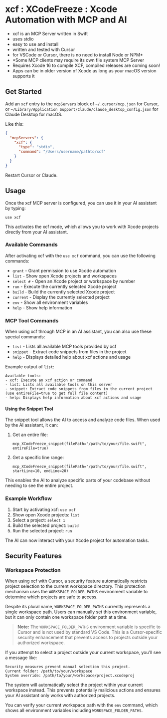 # xcf : XCodeFreeze : Xcode Automation with MCP and AI
- xcf is an MCP Server written in Swift
- uses stdio
- easy to use and install
- written and tested with Cursor
- for VSCode or Cursor, there is no need to install Node or NPM*
- *Some MCP clients may require its own file system MCP Server
- Requires Xcode 16 to compile XCF, compiled releases are coming soon!
- Apps can be in older version of Xcode as long as your macOS version supports it

## Get Started
Add an `xcf` entry to the `mcpServers` block of `~/.cursor/mcp.json` for Cursor, or `~/Library/Application Support/Claude/claude_desktop_config.json` for Claude Desktop for macOS.

Like this:
```json
{
  "mcpServers": {
    "xcf": {
      "type": "stdio",
      "command": "/Users/username/pathto/xcf"
    }
  }
}
```

Restart Cursor or Claude.

## Usage

Once the xcf MCP server is configured, you can use it in your AI assistant by typing:

```
use xcf
```

This activates the xcf mode, which allows you to work with Xcode projects directly from your AI assistant.

### Available Commands

After activating xcf with the `use xcf` command, you can use the following commands:

- `grant` - Grant permission to use Xcode automation
- `list` - Show open Xcode projects and workspaces
- `select #` - Open an Xcode project or workspace by number
- `run` - Execute the currently selected Xcode project
- `build` - Build the currently selected Xcode project
- `current` - Display the currently selected project
- `env` - Show all environment variables
- `help` - Show help information

### MCP Tool Commands

When using xcf through MCP in an AI assistant, you can also use these special commands:

- `list` - Lists all available MCP tools provided by xcf
- `snippet` - Extract code snippets from files in the project
- `help` - Displays detailed help about xcf actions and usage

Example output of `list`:

```
Available tools:
- xcf: Execute an xcf action or command
- list: Lists all available tools on this server
- snippet: Extract code snippets from files in the current project (use entireFile=true to get full file content)
- help: Displays help information about xcf actions and usage
```

#### Using the Snippet Tool

The snippet tool allows the AI to access and analyze code files. When used by the AI assistant, it can:

1. Get an entire file:
   ```
   mcp_XCodeFreeze_snippet(filePath="/path/to/your/file.swift", entireFile=true)
   ```

2. Get a specific line range:
   ```
   mcp_XCodeFreeze_snippet(filePath="/path/to/your/file.swift", startLine=10, endLine=20)
   ```

This enables the AI to analyze specific parts of your codebase without needing to see the entire project.

### Example Workflow

1. Start by activating xcf: `use xcf`
2. Show open Xcode projects: `list`
3. Select a project: `select 1`
4. Build the selected project: `build`
5. Run the selected project: `run`

The AI can now interact with your Xcode project for automation tasks.

## Security Features

### Workspace Protection

When using xcf with Cursor, a security feature automatically restricts project selection to the current workspace directory. This protection mechanism uses the `WORKSPACE_FOLDER_PATHS` environment variable to determine which projects are safe to access.

Despite its plural name, `WORKSPACE_FOLDER_PATHS` currently represents a single workspace path. Users can manually set this environment variable, but it can only contain one workspace folder path at a time.

> **Note:** The `WORKSPACE_FOLDER_PATHS` environment variable is specific to Cursor and is not used by standard VS Code. This is a Cursor-specific security enhancement that prevents access to projects outside your authorized workspace.

If you attempt to select a project outside your current workspace, you'll see a message like:

```
Security measures prevent manual selection this project.
Current folder: /path/to/your/workspace
System override: /path/to/your/workspace/project.xcodeproj
```

The system will automatically select the project within your current workspace instead. This prevents potentially malicious actions and ensures your AI assistant only works with authorized projects.

You can verify your current workspace path with the `env` command, which shows all environment variables including `WORKSPACE_FOLDER_PATHS`.
